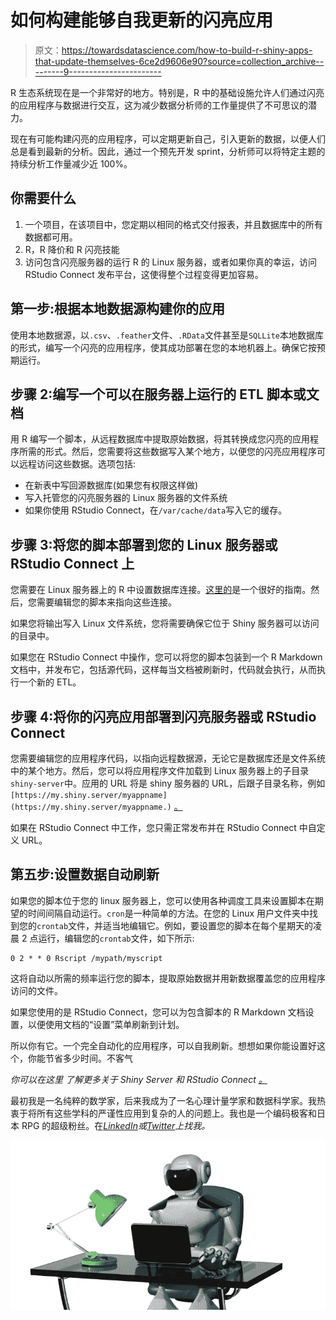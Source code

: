# 如何构建能够自我更新的闪亮应用

> 原文：<https://towardsdatascience.com/how-to-build-r-shiny-apps-that-update-themselves-6ce2d9606e90?source=collection_archive---------9----------------------->

R 生态系统现在是一个非常好的地方。特别是，R 中的基础设施允许人们通过闪亮的应用程序与数据进行交互，这为减少数据分析师的工作量提供了不可思议的潜力。

现在有可能构建闪亮的应用程序，可以定期更新自己，引入更新的数据，以便人们总是看到最新的分析。因此，通过一个预先开发 sprint，分析师可以将特定主题的持续分析工作量减少近 100%。

## 你需要什么

1.  一个项目，在该项目中，您定期以相同的格式交付报表，并且数据库中的所有数据都可用。
2.  R，R 降价和 R 闪亮技能
3.  访问包含闪亮服务器的运行 R 的 Linux 服务器，或者如果你真的幸运，访问 RStudio Connect 发布平台，这使得整个过程变得更加容易。

## **第一步:根据本地数据源构建你的应用**

使用本地数据源，以`.csv`、`.feather`文件、`.RData`文件甚至是`SQLLite`本地数据库的形式，编写一个闪亮的应用程序，使其成功部署在您的本地机器上。确保它按预期运行。

## **步骤 2:编写一个可以在服务器上运行的 ETL 脚本或文档**

用 R 编写一个脚本，从远程数据库中提取原始数据，将其转换成您闪亮的应用程序所需的形式。然后，您需要将这些数据写入某个地方，以便您的闪亮应用程序可以远程访问这些数据。选项包括:

*   在新表中写回源数据库(如果您有权限这样做)
*   写入托管您的闪亮服务器的 Linux 服务器的文件系统
*   如果你使用 RStudio Connect，在`/var/cache/data`写入它的缓存。

## **步骤 3:将您的脚本部署到您的 Linux 服务器或 RStudio Connect 上**

您需要在 Linux 服务器上的 R 中设置数据库连接。[这里的](https://db.rstudio.com/best-practices/drivers/)是一个很好的指南。然后，您需要编辑您的脚本来指向这些连接。

如果您将输出写入 Linux 文件系统，您将需要确保它位于 Shiny 服务器可以访问的目录中。

如果您在 RStudio Connect 中操作，您可以将您的脚本包装到一个 R Markdown 文档中，并发布它，包括源代码，这样每当文档被刷新时，代码就会执行，从而执行一个新的 ETL。

## **步骤 4:将你的闪亮应用部署到闪亮服务器或 RStudio Connect**

您需要编辑您的应用程序代码，以指向远程数据源，无论它是数据库还是文件系统中的某个地方。然后，您可以将应用程序文件加载到 Linux 服务器上的子目录`shiny-server`中。应用的 URL 将是 shiny 服务器的 URL，后跟子目录名称，例如`[https://my.shiny.server/myappname](https://my.shiny.server/myappname.)` [。](https://my.shiny.server/myappname.)

如果在 RStudio Connect 中工作，您只需正常发布并在 RStudio Connect 中自定义 URL。

## **第五步:设置数据自动刷新**

如果您的脚本位于您的 linux 服务器上，您可以使用各种调度工具来设置脚本在期望的时间间隔自动运行。`cron`是一种简单的方法。在您的 Linux 用户文件夹中找到您的`crontab`文件，并适当地编辑它。例如，要设置您的脚本在每个星期天的凌晨 2 点运行，编辑您的`crontab`文件，如下所示:

```
0 2 * * 0 Rscript /mypath/myscript
```

这将自动以所需的频率运行您的脚本，提取原始数据并用新数据覆盖您的应用程序访问的文件。

如果您使用的是 RStudio Connect，您可以为包含脚本的 R Markdown 文档设置，以便使用文档的“设置”菜单刷新到计划。

所以你有它。一个完全自动化的应用程序，可以自我刷新。想想如果你能设置好这个，你能节省多少时间。不客气

*你可以在这里* *了解更多关于 Shiny Server 和 RStudio Connect* [*。*](https://www.rstudio.com/products/shiny/shiny-server/)

最初我是一名纯粹的数学家，后来我成为了一名心理计量学家和数据科学家。我热衷于将所有这些学科的严谨性应用到复杂的人的问题上。我也是一个编码极客和日本 RPG 的超级粉丝。在[*LinkedIn*](https://www.linkedin.com/in/keith-mcnulty/)*或*[*Twitter*](https://twitter.com/dr_keithmcnulty)*上找我。*

![](img/44b6ffcfa0f505bdcf8a8aab3402098b.png)
